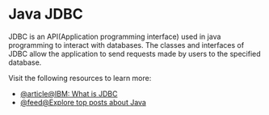 # Java JDBC

JDBC is an API(Application programming interface) used in java programming to interact with databases. The classes and interfaces of JDBC allow the application to send requests made by users to the specified database.

Visit the following resources to learn more:

- [@article@IBM: What is JDBC](https://www.ibm.com/docs/en/informix-servers/12.10?topic=started-what-is-jdbc)
- [@feed@Explore top posts about Java](https://app.daily.dev/tags/java?ref=roadmapsh)
